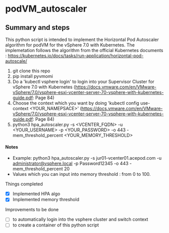# podVM_autoscaler

## Summary and steps ##
This  python script is intended to implement the Horizontal Pod Autoscaler algorithm for podVM for the vSphere 7.0 with Kubernetes. The implemetation follows the algorithm from the official Kubernetes documents : https://kubernetes.io/docs/tasks/run-application/horizontal-pod-autoscale/ 

1) git clone this repo
2) pip install pyvmomi
3) Do a 'kubectl vsphere login' to login into your Supervisor Cluster for vSphere 7.0 with Kubernetes (https://docs.vmware.com/en/VMware-vSphere/7.0/vsphere-esxi-vcenter-server-70-vsphere-with-kubernetes-guide.pdf: Page 84) 
4) Choose the context which you want by doing 'kubectl config use-context <YOUR_NAMEPSACE>' (https://docs.vmware.com/en/VMware-vSphere/7.0/vsphere-esxi-vcenter-server-70-vsphere-with-kubernetes-guide.pdf: Page 84)
4) python3 hpa_autoscaler.py -s <VCENTER_FQDN> -u <YOUR_USERNAME> -p <YOUR_PASSWORD> -o 443 -mem_threshold_percent <YOUR_MEMORY_THRESHOLD>

#### Notes ####
- Example: python3 hpa_autoscaler.py -s jur01-vcenter01.acepod.com -u administrator@vsphere.local -p Password12345 -o 443 -mem_threshold_percent 20 
- Values which you can input into memory threshold : from 0 to 100. 

Things completed
- [x] Implemented HPA algo
- [x] Implemented memory threshold

Improvements to be done
- [ ] to automatically login into the vsphere cluster and switch context
- [ ] to create a container of this python script
